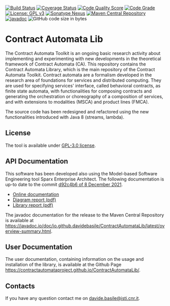 [![Build Status](https://app.travis-ci.com/davidebasile/ContractAutomataLib.svg?branch=code-cleaning)](https://app.travis-ci.com/davidebasile/ContractAutomataLib)
[![Coverage Status](https://coveralls.io/repos/github/davidebasile/ContractAutomataLib/badge.svg?branch=code-cleaning)](https://coveralls.io/github/davidebasile/ContractAutomataLib?branch=code-cleaning)
[![Code Quality Score](https://api.codiga.io/project/30471/score/svg)](https://app.codiga.io/public/project/30471/ContractAutomataLib/dashboard)
[![Code Grade](https://api.codiga.io/project/30471/status/svg)](https://app.codiga.io/public/project/30471/ContractAutomataLib/dashboard)
[![License: GPL v3](https://img.shields.io/badge/License-GPLv3-blue.svg)](https://www.gnu.org/licenses/gpl-3.0)
[![Sonatype Nexus](https://img.shields.io/nexus/r/io.github.davidebasile/ContractAutomataLib?server=https%3A%2F%2Fs01.oss.sonatype.org%2F)](https://s01.oss.sonatype.org/content/repositories/releases/io/github/davidebasile/ContractAutomataLib/0.0.1/)
[![Maven Central Repository](https://img.shields.io/maven-central/v/io.github.davidebasile/ContractAutomataLib)](https://repo1.maven.org/maven2/io/github/davidebasile/ContractAutomataLib/0.0.1/)
[![javadoc](https://javadoc.io/badge2/io.github.davidebasile/ContractAutomataLib/javadoc.svg)](https://javadoc.io/doc/io.github.davidebasile/ContractAutomataLib)
![GitHub code size in bytes](https://img.shields.io/github/languages/code-size/davidebasile/ContractAutomataLib)
<!--[![GitHub issues](https://img.shields.io/github/issues/davidebasile/ContractAutomataLib)](https://github.com/davidebasile/ContractAutomataLib/issues)-->

<h1>Contract Automata Lib </h1>

The Contract Automata Toolkit is an ongoing basic research activity about implementing 
and experimenting with new developments in the theoretical framework of Contract Automata (CA). 
This repository contains the Contract Automata Library, which is the main repository of the Contract Automata Toolkit.
Contract automata are a formalism developed in the research area of foundations for services and distributed 
computing.
They are used for specifying services' interface, called behavioral contracts, 
 as finite state automata, with functionalities for composing contracts and generating the 
 orchestration or choreography of a composition of services, and with extensions to modalities (MSCA) and product 
 lines (FMCA).

The source code has been redesigned and refactored using the new functionalities introduced with Java 8 (streams, lambda).

<h2>License</h2>
The tool is available under <a href="https://www.gnu.org/licenses/gpl-3.0">GPL-3.0 license</a>.

<h2> API Documentation</h2>

This software has been developed also using the Model-based Software Engineering tool Sparx Enterprise Architect. 
The following documentation is up-to date to the commit <a href="https://github.com/contractautomataproject/ContractAutomataLib/commit/d92c4b6f73d157b163f0df97d0192dbd6d26b252">d92c4b6 of 8 December 2021</a>. 

<ul>
  <li> <a href="https://contractautomataproject.github.io/ContractAutomataLib/site/index.htm">Online documentation</a>
</li>
  <li><a href="https://contractautomataproject.github.io/ContractAutomataLib/doc/CAT_Lib_diagrams.pdf">Diagram report (pdf)</a></li>
  <li><a href="https://contractautomataproject.github.io/ContractAutomataLib/doc/CAT_Lib_doc.pdf">Library report (pdf)</a></li>
</ul> 

The javadoc documentation for the release to the Maven Central Repository is available at <a href="https://javadoc.io/doc/io.github.davidebasile/ContractAutomataLib/latest/overview-summary.html">https://javadoc.io/doc/io.github.davidebasile/ContractAutomataLib/latest/overview-summary.html</a>.


<h2>User Documentation</h2>

The user documentation, containing information on the usage and installation of the library, is available at the Github Page https://contractautomataproject.github.io/ContractAutomataLib/.


<h2>Contacts</h2>

If you have any question contact me on davide.basile@isti.cnr.it.

